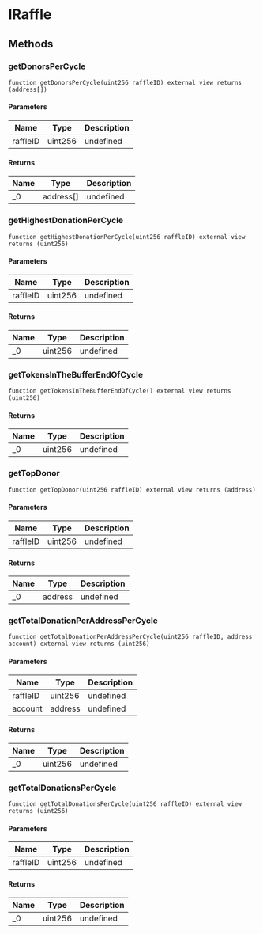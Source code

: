 # IRaffle









## Methods

### getDonorsPerCycle

```solidity
function getDonorsPerCycle(uint256 raffleID) external view returns (address[])
```





#### Parameters

| Name | Type | Description |
|---|---|---|
| raffleID | uint256 | undefined

#### Returns

| Name | Type | Description |
|---|---|---|
| _0 | address[] | undefined

### getHighestDonationPerCycle

```solidity
function getHighestDonationPerCycle(uint256 raffleID) external view returns (uint256)
```





#### Parameters

| Name | Type | Description |
|---|---|---|
| raffleID | uint256 | undefined

#### Returns

| Name | Type | Description |
|---|---|---|
| _0 | uint256 | undefined

### getTokensInTheBufferEndOfCycle

```solidity
function getTokensInTheBufferEndOfCycle() external view returns (uint256)
```






#### Returns

| Name | Type | Description |
|---|---|---|
| _0 | uint256 | undefined

### getTopDonor

```solidity
function getTopDonor(uint256 raffleID) external view returns (address)
```





#### Parameters

| Name | Type | Description |
|---|---|---|
| raffleID | uint256 | undefined

#### Returns

| Name | Type | Description |
|---|---|---|
| _0 | address | undefined

### getTotalDonationPerAddressPerCycle

```solidity
function getTotalDonationPerAddressPerCycle(uint256 raffleID, address account) external view returns (uint256)
```





#### Parameters

| Name | Type | Description |
|---|---|---|
| raffleID | uint256 | undefined
| account | address | undefined

#### Returns

| Name | Type | Description |
|---|---|---|
| _0 | uint256 | undefined

### getTotalDonationsPerCycle

```solidity
function getTotalDonationsPerCycle(uint256 raffleID) external view returns (uint256)
```





#### Parameters

| Name | Type | Description |
|---|---|---|
| raffleID | uint256 | undefined

#### Returns

| Name | Type | Description |
|---|---|---|
| _0 | uint256 | undefined




